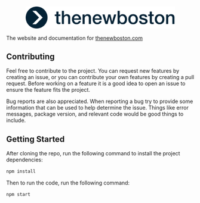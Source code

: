 <p align="center">
  <img alt="thenewboston logo" src="./src/assets/svgs/thenewboston.svg" width="400">
</p>

The website and documentation for [thenewboston.com](https://thenewboston.com/)

## Contributing

Feel free to contribute to the project. You can request new features by creating an issue, or you can contribute your 
own features by creating a pull request. Before working on a feature it is a good idea to open an issue to ensure the 
feature fits the project.

Bug reports are also appreciated. When reporting a bug try to provide some information that can be used to help 
determine the issue. Things like error messages, package version, and relevant code would be good things to include.

## Getting Started

After cloning the repo, run the following command to install the project dependencies:
```bash
npm install
```

Then to run the code, run the following command:
```bash
npm start
```
